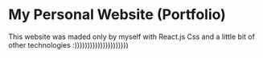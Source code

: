 # My Personal Website (Portfolio)

This website was maded only by myself with React.js Css and a little bit of other technologies :)))))))))))))))))))))
